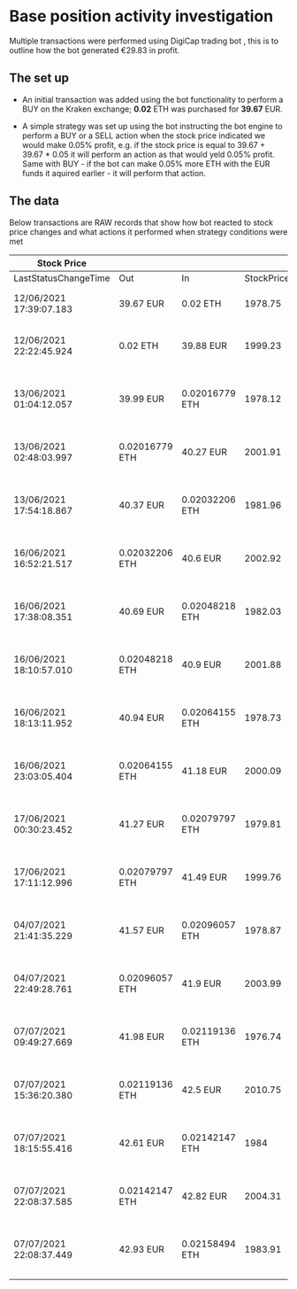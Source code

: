 # Base position activity investigation

Multiple transactions were performed using DigiCap trading bot , this is to outline how the bot generated €29.83 in profit.

## The set up

* An initial transaction was added using the bot functionality to perform a BUY on the Kraken exchange; **0.02** ETH was purchased for **39.67** EUR.

* A simple strategy was set up using the bot instructing the bot engine to perform a BUY or a SELL action when the stock price indicated we would make 0.05% profit, e.g. if the stock price is equal to 39.67 + 39.67 * 0.05 it will perform an action as that would yeld 0.05% profit. Same with BUY - if the bot can make 0.05% more ETH with the EUR funds it aquired earlier - it will perform that action.

## The data

Below transactions are RAW records that show how bot reacted to stock price changes and what actions it performed when strategy conditions were met

| Stock Price             |                |                |            |      |        |                                                                            |               |      |
|-------------------------|----------------|----------------|------------|------|--------|----------------------------------------------------------------------------|---------------|------|
| LastStatusChangeTime    | Out            | In             | StockPrice | Fee  | Profit | Misc                                                                       | AssetPairCode | Type |
| 12/06/2021 17:39:07.183 | 39.67 EUR      | 0.02 ETH       | 1978.75    | 0.1  | 0      | Bot bought 0.02 ETH for 39.67 EUR. We made 0.00 EUR.                       | XETHZEUR      | 0    |
| 12/06/2021 22:22:45.924 | 0.02 ETH       | 39.88 EUR      | 1999.23    | 0.1  | 0.21   | Bot sold 0.02 ETH for 39.88 EUR. We made 0.210000000000000000 EUR.         | XETHZEUR      | 1    |
| 13/06/2021 01:04:12.057 | 39.99 EUR      | 0.02016779 ETH | 1978.12    | 0.1  | 0.32   | Bot bought 0.02016779 ETH for 39.99 EUR. We made 0.320000000000000000 EUR. | XETHZEUR      | 0    |
| 13/06/2021 02:48:03.997 | 0.02016779 ETH | 40.27 EUR      | 2001.91    | 0.1  | 0.6    | Bot sold 0.02016779 ETH for 40.27 EUR. We made 0.600000000000000000 EUR.   | XETHZEUR      | 1    |
| 13/06/2021 17:54:18.867 | 40.37 EUR      | 0.02032206 ETH | 1981.96    | 0.1  | 0.7    | Bot bought 0.02032206 ETH for 40.37 EUR. We made 0.700000000000000000 EUR. | XETHZEUR      | 0    |
| 16/06/2021 16:52:21.517 | 0.02032206 ETH | 40.6 EUR       | 2002.92    | 0.1  | 0.93   | Bot sold 0.02032206 ETH for 40.6 EUR. We made 0.930000000000000000 EUR.    | XETHZEUR      | 1    |
| 16/06/2021 17:38:08.351 | 40.69 EUR      | 0.02048218 ETH | 1982.03    | 0.1  | 1.02   | Bot bought 0.02048218 ETH for 40.69 EUR. We made 1.020000000000000000 EUR. | XETHZEUR      | 0    |
| 16/06/2021 18:10:57.010 | 0.02048218 ETH | 40.9 EUR       | 2001.88    | 0.1  | 1.23   | Bot sold 0.02048218 ETH for 40.9 EUR. We made 1.230000000000000000 EUR.    | XETHZEUR      | 1    |
| 16/06/2021 18:13:11.952 | 40.94 EUR      | 0.02064155 ETH | 1978.73    | 0.1  | 1.27   | Bot bought 0.02064155 ETH for 40.94 EUR. We made 1.270000000000000000 EUR. | XETHZEUR      | 0    |
| 16/06/2021 23:03:05.404 | 0.02064155 ETH | 41.18 EUR      | 2000.09    | 0.1  | 1.51   | Bot sold 0.02064155 ETH for 41.18 EUR. We made 1.510000000000000000 EUR.   | XETHZEUR      | 1    |
| 17/06/2021 00:30:23.452 | 41.27 EUR      | 0.02079797 ETH | 1979.81    | 0.1  | 1.6    | Bot bought 0.02079797 ETH for 41.27 EUR. We made 1.600000000000000000 EUR. | XETHZEUR      | 0    |
| 17/06/2021 17:11:12.996 | 0.02079797 ETH | 41.49 EUR      | 1999.76    | 0.1  | 1.82   | Bot sold 0.02079797 ETH for 41.49 EUR. We made 1.820000000000000000 EUR.   | XETHZEUR      | 1    |
| 04/07/2021 21:41:35.229 | 41.57 EUR      | 0.02096057 ETH | 1978.87    | 0.1  | 1.9    | Bot bought 0.02096057 ETH for 41.57 EUR. We made 1.900000000000000000 EUR. | XETHZEUR      | 0    |
| 04/07/2021 22:49:28.761 | 0.02096057 ETH | 41.9 EUR       | 2003.99    | 0.1  | 2.23   | Bot sold 0.02096057 ETH for 41.9 EUR. We made 2.230000000000000000 EUR.    | XETHZEUR      | 1    |
| 07/07/2021 09:49:27.669 | 41.98 EUR      | 0.02119136 ETH | 1976.74    | 0.1  | 2.31   | Bot bought 0.02119136 ETH for 41.98 EUR. We made 2.310000000000000000 EUR. | XETHZEUR      | 0    |
| 07/07/2021 15:36:20.380 | 0.02119136 ETH | 42.5 EUR       | 2010.75    | 0.11 | 2.83   | Bot sold 0.02119136 ETH for 42.50 EUR. We made 2.830000000000000000 EUR.   | XETHZEUR      | 1    |
| 07/07/2021 18:15:55.416 | 42.61 EUR      | 0.02142147 ETH | 1984       | 0.11 | 2.94   | Bot bought 0.02142147 ETH for 42.61 EUR. We made 2.940000000000000000 EUR. | XETHZEUR      | 0    |
| 07/07/2021 22:08:37.585 | 0.02142147 ETH | 42.82 EUR      | 2004.31    | 0.11 | 3.15   | Bot sold 0.02142147 ETH for 42.82 EUR. We made 3.150000000000000000 EUR.   | XETHZEUR      | 1    |
| 07/07/2021 22:08:37.449 | 42.93 EUR      | 0.02158494 ETH | 1983.91    | 0.11 | 3.26   | Bot bought 0.02158494 ETH for 42.93 EUR. We made 3.260000000000000000 EUR. | XETHZEUR      | 0    |
